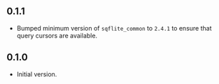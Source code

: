 ## 0.1.1

- Bumped minimum version of `sqflite_common` to `2.4.1` to ensure that query cursors are available.

## 0.1.0

- Initial version.
